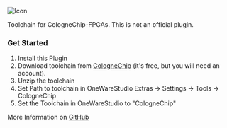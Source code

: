  ![Icon](https://upload.wikimedia.org/wikipedia/commons/thumb/e/eb/CologneCathedralSilhouette.svg/352px-CologneCathedralSilhouette.svg.png)
 
Toolchain for CologneChip-FPGAs. This is not an official plugin. 

### Get Started

1. Install this Plugin
2. Download toolchain from [CologneChip](https://colognechip.com/mygatemate/) (it's free, but you will need an account).
3. Unzip the toolchain 
4. Set Path to toolchain in OneWareStudio Extras -> Settings ->  Tools -> CologneChip
5. Set the Toolchain in OneWareStudio to "CologneChip"

More Information on [GitHub](https://github.com/swittlich/OneWare.CC-Toolchain/blob/main/README.md)